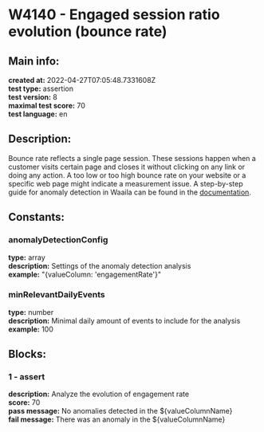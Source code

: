 # W4140 - Engaged session ratio evolution (bounce rate)  
## Main info:  
**created at:** 2022-04-27T07:05:48.7331608Z  
**test type:** assertion  
**test version:** 8  
**maximal test score:** 70  
**test language:** en  
## Description:  
Bounce rate reflects a single page session. These sessions happen when a customer visits certain page and closes it without clicking on any link or doing any action. A too low or too high bounce rate on your website or a specific web page might indicate a measurement issue. A step-by-step guide for anomaly detection in Waaila can be found in the <a href=https://waaila.com/en/docs/waaila/testLogic/AI-functions/#waailafunctionsisdayofweekanomaly target = _blank>documentation</a>.  
## Constants:  
### anomalyDetectionConfig
**type:** array  
**description:** Settings of the anomaly detection analysis  
**example:** "{valueColumn: 'engagementRate'}"  
### minRelevantDailyEvents
**type:** number  
**description:** Minimal daily amount of events to include for the analysis  
**example:** 100  
## Blocks:  
### 1 - assert
**description:** Analyze the evolution of engagement rate  
**score:** 70  
**pass message:** No anomalies detected in the ${valueColumnName}  
**fail message:** There was an anomaly in the ${valueColumnName}  
